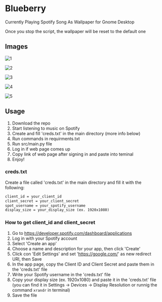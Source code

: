 # Blueberry

 Currently Playing Spotify Song As Wallpaper for Gnome Desktop

 Once you stop the script, the wallpaper will be reset to the default one

## Images

![1](https://user-images.githubusercontent.com/30321729/145736816-33fa7ca4-7e9c-4299-9ea2-dbfe0acc78ab.png)

![2](https://user-images.githubusercontent.com/30321729/145736819-589ab479-38f9-4b61-9be9-61a02567dab4.png)

![3](https://user-images.githubusercontent.com/30321729/145736824-894d5452-89af-444f-b3f6-53925f9b4dce.png)

![4](https://user-images.githubusercontent.com/30321729/145736827-44439bc5-7ecc-4113-beda-442b0f210639.png)

![5](https://user-images.githubusercontent.com/30321729/145736829-f9a9aaed-2c9f-41aa-b490-2e77ee76b114.png)

## Usage

1. Download the repo
2. Start listening to music on Spotify
3. Create and fill 'creds.txt' in the main directory (more info below)
4. Run commands in requirments.txt
5. Run src/main.py file
6. Log in if web page comes up
7. Copy link of web page after signing in and paste into teminal
8. Enjoy!

### creds.txt

Create a file called 'creds.txt' in the main directory and fill it with the following:

``` txt
client_id = your_client_id
client_secret = your_client_secret
spot_username = your_spotify_username
display_size = your_display_size (ex. 1920x1080)
```

### How to get client_id and client_secret

1. Go to https://developer.spotify.com/dashboard/applications
2. Log in with your Spotify account
3. Select 'Create an app'
4. Choose a name and description for your app, then click 'Create'
5. Click con 'Edit Settings' and set 'https://google.com/' as new redirect URI, then Save
6. In the app page, copy the Client ID and Client Secret and paste them in the 'creds.txt' file
7. Write your Spotify username in the 'creds.txt' file
8. Copy your display size (ex. 1920x1080) and paste it in the 'creds.txt' file (you can find it in Settings -> Devices -> Display Resolution or runnig the command `xrandr` in terminal)
9. Save the file
